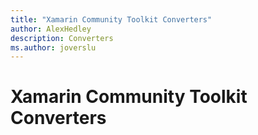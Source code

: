 ```yaml
---
title: "Xamarin Community Toolkit Converters"
author: AlexHedley
description: Converters
ms.author: joverslu
---
```


# Xamarin Community Toolkit Converters

